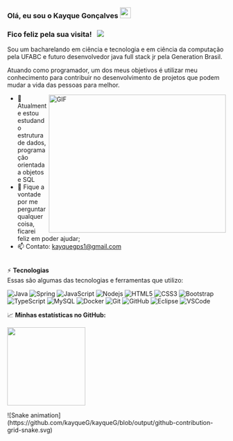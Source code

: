    
### Olá, eu sou o  Kayque Gonçalves <img src="https://media.giphy.com/media/hvRJCLFzcasrR4ia7z/giphy.gif" width="25px">


### Fico feliz pela sua visita! &nbsp; ![](https://visitor-badge.glitch.me/badge?page_id=kayqueG.kayqueG)


Sou um bacharelando em ciência e tecnologia e em ciência da computação pela UFABC e futuro desenvolvedor java full stack jr pela Generation Brasil.

Atuando como programador, um dos meus objetivos é utilizar meu conhecimento para contribuir no desenvolvimento de projetos que podem mudar a vida das pessoas para melhor.

  
<img align="right" alt="GIF" src="https://cdn.dribbble.com/users/330915/screenshots/3587000/media/cf9c914d04e017ab821bab2ee0bb87cb.gif" width="408" height="318" />

   
- 🚀 Atualmente estou estudando estrutura de dados, programação orientada a objetos e SQL
- 💬 Fique a vontade por me perguntar qualquer coisa, ficarei feliz em poder ajudar;
- 📫 Contato: kayquegps1@gmail.com

</br>
 ⚡ <b>Tecnologias</b>
<br>
Essas são algumas das tecnologias e ferramentas que utilizo:

![Java](https://img.shields.io/badge/-Java-007396?style=flat-square&logo=java)
![Spring](https://img.shields.io/badge/-Spring-6DB33F?style=flat-square&logo=spring&logoColor=white)
![JavaScript](https://img.shields.io/badge/-JavaScript-black?style=flat-square&logo=javascript)
![Nodejs](https://img.shields.io/badge/-Nodejs-339933?style=flat-square&logo=Node.js&logoColor=white)
![HTML5](https://img.shields.io/badge/-HTML5-E34F26?style=flat-square&logo=html5&logoColor=white)
![CSS3](https://img.shields.io/badge/-CSS3-1572B6?style=flat-square&logo=css3)
![Bootstrap](https://img.shields.io/badge/-Bootstrap-563D7C?style=flat-square&logo=bootstrap)
![TypeScript](https://img.shields.io/badge/-TypeScript-007ACC?style=flat-square&logo=typescript)
![MySQL](https://img.shields.io/badge/-MySQL-4479A1?style=flat-square&logo=mysql&logoColor=white)
![Docker](https://img.shields.io/badge/-Docker-2496ED?style=flat-square&logo=docker&logoColor=white)
![Git](https://img.shields.io/badge/-Git-black?style=flat-square&logo=git)
![GitHub](https://img.shields.io/badge/-GitHub-181717?style=flat-square&logo=github)
![Eclipse](https://img.shields.io/badge/-Eclipse-2C2255?style=flat-square&logo=eclipse&logoColor=white)
![VSCode](https://img.shields.io/badge/-VSCode-007ACC?style=flat-square&logo=visual-studio-code&logoColor=white)

📈 **Minhas estatísticas no GitHub:**
<p>
  <img height="180em" src="https://github-readme-stats.vercel.app/api?username=kayqueG&show_icons=true&hide_border=true&&count_private=true&include_all_commits=true" />
</p>
![Snake animation](https://github.com/kayqueG/kayqueG/blob/output/github-contribution-grid-snake.svg)


